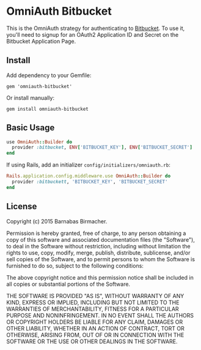 # OmniAuth Bitbucket

This is the OmniAuth strategy for authenticating to [Bitbucket](https://bitbucket.org).
To use it, you'll need to signup for an OAuth2 Application ID and Secret on the Bitbucket Application Page.

## Install

Add dependency to your Gemfile:

```
gem 'omniauth-bitbucket'
```

Or install manually:

```
gem install omniauth-bitbucket
```

## Basic Usage

```ruby
use OmniAuth::Builder do
  provider :bitbucket, ENV['BITBUCKET_KEY'], ENV['BITBUCKET_SECRET']
end
```

If using Rails, add an initializer `config/initializers/omniauth.rb`:

```ruby
Rails.application.config.middleware.use OmniAuth::Builder do
  provider :bitbuckett, 'BITBUCKET_KEY', 'BITBUCKET_SECRET'
end
```

## License

Copyright (c) 2015 Barnabas Birmacher.

Permission is hereby granted, free of charge, to any person obtaining a copy of
this software and associated documentation files (the "Software"), to deal in
the Software without restriction, including without limitation the rights to
use, copy, modify, merge, publish, distribute, sublicense, and/or sell copies of
the Software, and to permit persons to whom the Software is furnished to do so,
subject to the following conditions:

The above copyright notice and this permission notice shall be included in all
copies or substantial portions of the Software.

THE SOFTWARE IS PROVIDED "AS IS", WITHOUT WARRANTY OF ANY KIND, EXPRESS OR
IMPLIED, INCLUDING BUT NOT LIMITED TO THE WARRANTIES OF MERCHANTABILITY, FITNESS
FOR A PARTICULAR PURPOSE AND NONINFRINGEMENT. IN NO EVENT SHALL THE AUTHORS OR
COPYRIGHT HOLDERS BE LIABLE FOR ANY CLAIM, DAMAGES OR OTHER LIABILITY, WHETHER
IN AN ACTION OF CONTRACT, TORT OR OTHERWISE, ARISING FROM, OUT OF OR IN
CONNECTION WITH THE SOFTWARE OR THE USE OR OTHER DEALINGS IN THE SOFTWARE.
